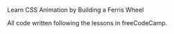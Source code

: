 Learn CSS Animation by Building a Ferris Wheel

All code written following the lessons in freeCodeCamp.